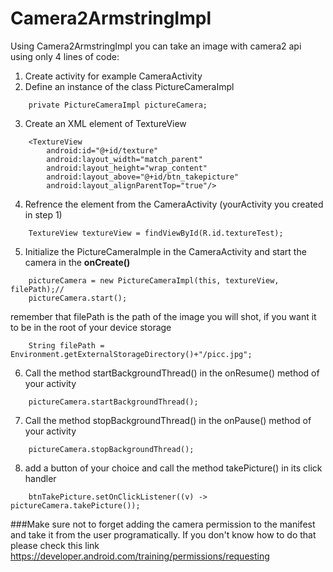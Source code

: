 # Camera2ArmstringImpl

Using Camera2ArmstringImpl you can take an image with camera2 api using only 4 lines of code:

1. Create activity for example CameraActivity
2. Define an instance of the class PictureCameraImpl
```
    private PictureCameraImpl pictureCamera;
```
3. Create an XML element of TextureView
```
    <TextureView
        android:id="@+id/texture"
        android:layout_width="match_parent"
        android:layout_height="wrap_content"
        android:layout_above="@+id/btn_takepicture"
        android:layout_alignParentTop="true"/>
```
4. Refrence the element from the CameraActivity (yourActivity you created in step 1)
```
    TextureView textureView = findViewById(R.id.textureTest);
```
5. Initialize the PictureCameraImple in the CameraActivity and start the camera in the <b>onCreate()</b>
```
    pictureCamera = new PictureCameraImpl(this, textureView, filePath);//
    pictureCamera.start();
```
remember that filePath is the path of the image you will shot, if you want it to be in the root of your device storage 
```
    String filePath = Environment.getExternalStorageDirectory()+"/picc.jpg";
```
6. Call the method startBackgroundThread() in the onResume() method of your activity
```
    pictureCamera.startBackgroundThread();
```
7. Call the method stopBackgroundThread() in the onPause() method of your activity
```
    pictureCamera.stopBackgroundThread();
```
8. add a button of your choice and call the method takePicture() in its click handler
```
    btnTakePicture.setOnClickListener((v) -> pictureCamera.takePicture());
```

###Make sure not to forget adding the camera permission to the manifest and take it from the user programatically. If you don't know how to do that please check this link https://developer.android.com/training/permissions/requesting

